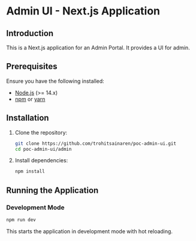 # Admin UI - Next.js Application

## Introduction
This is a Next.js application for an Admin Portal. It provides a UI for admin.

## Prerequisites
Ensure you have the following installed:
- [Node.js](https://nodejs.org/) (>= 14.x)
- [npm](https://www.npmjs.com/) or [yarn](https://yarnpkg.com/)

## Installation

1. Clone the repository:
   ```sh
   git clone https://github.com/trohitsainaren/poc-admin-ui.git
   cd poc-admin-ui/admin
   ```

2. Install dependencies:
   ```sh
   npm install
   ```

## Running the Application

### Development Mode
```sh
npm run dev
```
This starts the application in development mode with hot reloading.


